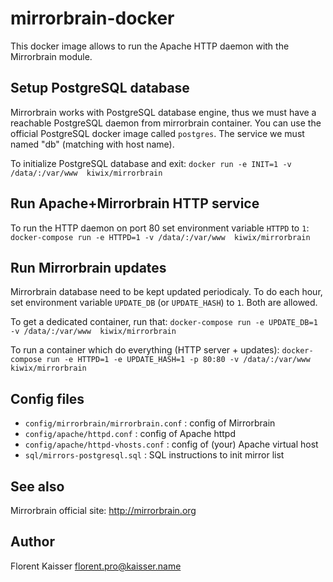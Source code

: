 # mirrorbrain-docker

This docker image allows to run the Apache HTTP daemon with the
Mirrorbrain module.

## Setup PostgreSQL database

Mirrorbrain works with PostgreSQL database engine, thus we must have a
reachable PostgreSQL daemon from mirrorbrain container. You can use
the official PostgreSQL docker image called `postgres`. The service we
must named "db" (matching with host name).

To initialize PostgreSQL database and exit:
`docker run -e INIT=1 -v /data/:/var/www  kiwix/mirrorbrain`

## Run Apache+Mirrorbrain HTTP service

To run the HTTP daemon on port 80 set environment variable `HTTPD` to
`1`:
`docker-compose run -e HTTPD=1 -v /data/:/var/www  kiwix/mirrorbrain`

## Run Mirrorbrain updates

Mirrorbrain database need to be kept updated periodicaly. To do each
hour, set environment variable `UPDATE_DB` (or `UPDATE_HASH`) to
`1`. Both are allowed.

To get a dedicated container, run that:
`docker-compose run -e UPDATE_DB=1 -v /data/:/var/www  kiwix/mirrorbrain`

To run a container which do everything (HTTP server + updates):
`docker-compose run -e HTTPD=1 -e UPDATE_HASH=1 -p 80:80 -v /data/:/var/www kiwix/mirrorbrain`

## Config files

- `config/mirrorbrain/mirrorbrain.conf` : config of Mirrorbrain
- `config/apache/httpd.conf`            : config of Apache httpd
- `config/apache/httpd-vhosts.conf`     : config of (your) Apache virtual host
- `sql/mirrors-postgresql.sql`          : SQL instructions to init mirror list

## See also

Mirrorbrain official site: http://mirrorbrain.org

## Author

Florent Kaisser <florent.pro@kaisser.name>
